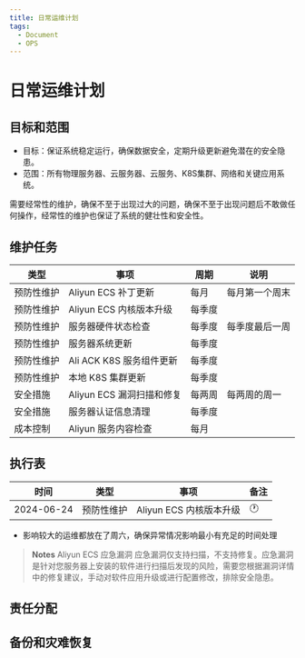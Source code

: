 ```yaml
---
title: 日常运维计划
tags:
  - Document
  - OPS
---
```


# 日常运维计划

## 目标和范围

- 目标：保证系统稳定运行，确保数据安全，定期升级更新避免潜在的安全隐患。
- 范围：所有物理服务器、云服务器、云服务、K8S集群、网络和关键应用系统。

需要经常性的维护，确保不至于出现过大的问题，确保不至于出现问题后不敢做任何操作，经常性的维护也保证了系统的健壮性和安全性。

## 维护任务

| 类型       | 事项                      | 周期   | 说明           |
| ---------- | ------------------------- | ------ | -------------- |
| 预防性维护 | Aliyun ECS 补丁更新       | 每月   | 每月第一个周末 |
| 预防性维护 | Aliyun ECS 内核版本升级   | 每季度 |                |
| 预防性维护 | 服务器硬件状态检查        | 每季度 | 每季度最后一周 |
| 预防性维护 | 服务器系统更新            | 每季度 |                |
| 预防性维护 | Ali ACK K8S 服务组件更新  | 每季度 |                |
| 预防性维护 | 本地 K8S 集群更新         | 每季度 |                |
| 安全措施   | Aliyun ECS 漏洞扫描和修复 | 每两周 | 每两周的周一   |
| 安全措施   | 服务器认证信息清理        | 每季度 |                |
| 成本控制   | Aliyun 服务内容检查       | 每月   |

## 执行表

| 时间       | 类型       | 事项                    | 备注 |
| ---------- | ---------- | ----------------------- | ---- |
| 2024-06-24 | 预防性维护 | Aliyun ECS 内核版本升级 | 🕐   |

- 影响较大的运维都放在了周六，确保异常情况影响最小有充足的时间处理

> **Notes** Aliyun ECS 应急漏洞
> 应急漏洞仅支持扫描，不支持修复。应急漏洞是针对您服务器上安装的软件进行扫描后发现的风险，需要您根据漏洞详情中的修复建议，手动对软件应用升级或进行配置修改，排除安全隐患。

## 责任分配

## 备份和灾难恢复
